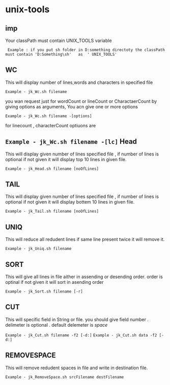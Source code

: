 unix-tools
==========


imp 
-------------
  Your classPath must contain UNIX_TOOLS variable
 
 ` Example : if you put sh folder in D:something directoty
  the classPath must contain 'D:Something\sh'   as  ' UNIX_TOOLS'`
  
  
WC
--------------

This will display number of lines,words and characters in specified file

`Example - jk_Wc.sh filename`

you wan request just for wordCount or lineCount or CharactaerCount by giving options as arguments,
You acn give one or more options

`Example - jk_Wc.sh filename -[options]`


for linecount , characterCount optiuons are

`Example - jk_Wc.sh filename -[lc]`
Head
--------------

This will display given number of lines specified file , if number of lines is optional if not given it will display top  10 lines in given file.

`Example - jk_Head.sh filename [noOfLines]`

TAIL
--------------

This will display given number of lines specified file , if number of lines is optional if not given it will display bottem  10 lines in given file.

`Example - jk_Tail.sh filename [noOfLines]`


UNIQ
--------------

This will reduce all redudent lines if same line present twice it will remove it.

`Example - jk_Uniq.sh filename `


SORT
--------------

This will give all lines in file aither in assending or desending order.
    order is optinal if not given it will sort in asending order
    
`Example - jk_Sort.sh filename [-r]`

CUT
--------------

This will specific field in String or file. you should give field number .
delimeter is optional . default delemeter is *space*
    
`Example - jk_Cut.sh filename -f2 [-d:]`
`Example - jk_Cut.sh data -f2 [-d:]`

REMOVESPACE
--------------

This will remove redudent spaces in file and write in destination file. 

`Example - jk_RemoveSpace.sh srcFilename destFilename`
